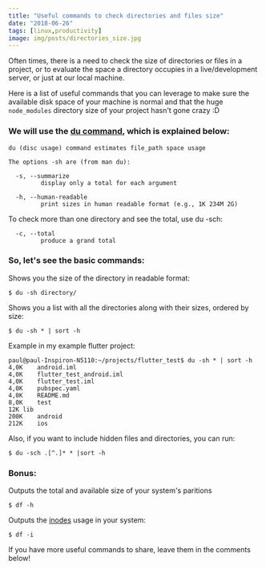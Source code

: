 ```yaml
---
title: "Useful commands to check directories and files size"
date: "2018-06-26"
tags: [linux,productivity]
image: img/posts/directories_size.jpg
---
```


Often times, there is a need to check the size of directories or files in a project, or to evaluate the space a directory occupies in a live/development server, or just at our local machine.

Here is a list of useful commands that you can leverage to make sure the available disk space of your machine is normal and that the huge `node_modules` directory size of your project hasn't gone crazy :D 

### We will use the [du command](https://www.tecmint.com/check-linux-disk-usage-of-files-and-directories/), which is explained below:

```
du (disc usage) command estimates file_path space usage

The options -sh are (from man du):

  -s, --summarize
         display only a total for each argument

  -h, --human-readable
         print sizes in human readable format (e.g., 1K 234M 2G)
```

To check more than one directory and see the total, use du -sch:
```
  -c, --total
         produce a grand total
```

### So, let's see the basic commands:


Shows you the size of the directory in readable format:
```
$ du -sh directory/
```

Shows you a list with all the directories along with their sizes, ordered by size:

```
$ du -sh * | sort -h
```

Example in my example flutter project:
```
paul@paul-Inspiron-N5110:~/projects/flutter_test$ du -sh * | sort -h
4,0K	android.iml
4,0K	flutter_test_android.iml
4,0K	flutter_test.iml
4,0K	pubspec.yaml
4,0K	README.md
8,0K	test
12K	lib
200K	android
212K	ios

```
Also, if you want to include hidden files and directories, you can run:

```
$ du -sch .[^.]* * |sort -h
```

### Bonus:

Outputs the total and available size of your system's paritions
```
$ df -h
```

Outputs the [inodes](https://en.wikipedia.org/wiki/Inode) usage in your system:
```
$ df -i
```

If you have more useful commands to share, leave them in the comments below!